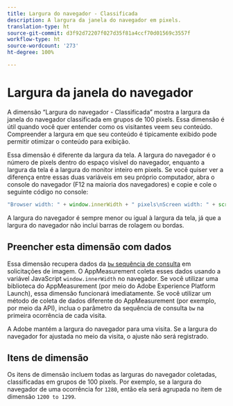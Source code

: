 ```yaml
---
title: Largura do navegador - Classificada
description: A largura da janela do navegador em pixels.
translation-type: ht
source-git-commit: d3f92d72207f027d35f81a4ccf70d01569c3557f
workflow-type: ht
source-wordcount: '273'
ht-degree: 100%

---
```



# Largura da janela do navegador

A dimensão “Largura do navegador - Classificada” mostra a largura da janela do navegador classificada em grupos de 100 pixels. Essa dimensão é útil quando você quer entender como os visitantes veem seu conteúdo. Compreender a largura em que seu conteúdo é tipicamente exibido pode permitir otimizar o conteúdo para exibição.

Essa dimensão é diferente da largura da tela. A largura do navegador é o número de pixels dentro do espaço visível do navegador, enquanto a largura da tela é a largura do monitor inteiro em pixels. Se você quiser ver a diferença entre essas duas variáveis em seu próprio computador, abra o console do navegador (F12 na maioria dos navegadores) e copie e cole o seguinte código no console:

```javascript
"Browser width: " + window.innerWidth + " pixels\nScreen width: " + screen.width + " pixels";
```

A largura do navegador é sempre menor ou igual à largura da tela, já que a largura do navegador não inclui barras de rolagem ou bordas.

## Preencher esta dimensão com dados

Essa dimensão recupera dados da [`bw` sequência de consulta](/help/implement/validate/query-parameters.md) em solicitações de imagem. O AppMeasurement coleta esses dados usando a variável JavaScript `window.innerWidth` no navegador. Se você utilizar uma biblioteca do AppMeasurement (por meio do Adobe Experience Platform Launch), essa dimensão funcionará imediatamente. Se você utilizar um método de coleta de dados diferente do AppMeasurement (por exemplo, por meio da API), inclua o parâmetro da sequência de consulta `bw` na primeira ocorrência de cada visita.

A Adobe mantém a largura do navegador para uma visita. Se a largura do navegador for ajustada no meio da visita, o ajuste não será registrado.

## Itens de dimensão

Os itens de dimensão incluem todas as larguras do navegador coletadas, classificadas em grupos de 100 pixels. Por exemplo, se a largura do navegador de uma ocorrência for `1280`, então ela será agrupada no item de dimensão `1200 to 1299`.
